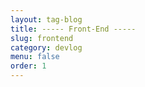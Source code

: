 ```yaml
---
layout: tag-blog
title: ----- Front-End -----
slug: frontend
category: devlog
menu: false
order: 1
---
```

